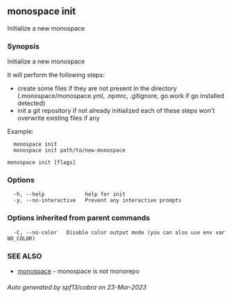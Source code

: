 ## monospace init

Initialize a new monospace

### Synopsis

Initialize a new monospace

It will perform the following steps:
- create some files if they are not present in the directory
	(.monospace/monospace.yml, .npmrc, .gitignore, go.work if go installed detected)
- init a git repository if not already initialized
each of these steps won't overwrite existing files if any

Example:
```
  monospace init
  monospace init path/to/new-monospace
```

```
monospace init [flags]
```

### Options

```
  -h, --help             help for init
  -y, --no-interactive   Prevent any interactive prompts
```

### Options inherited from parent commands

```
  -C, --no-color   Disable color output mode (you can also use env var NO_COLOR)
```

### SEE ALSO

* [monospace](monospace.md)	 - monospace is not monorepo

###### Auto generated by spf13/cobra on 23-Mar-2023
